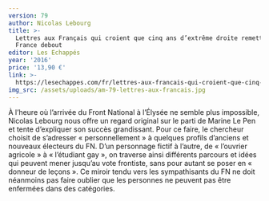 ```yaml
---
version: 79
author: Nicolas Lebourg
title: >-
  Lettres aux Français qui croient que cinq ans d’extrême droite remettraient la
  France debout
editor: Les Echappés
year: '2016'
price: '13,90 €'
link: >-
  https://lesechappes.com/fr/lettres-aux-francais-qui-croient-que-cinq-ans-d-extreme-droite-remettraient-la-france-debout
img_src: /assets/uploads/am-79-lettres-aux-francais.jpg
---
```

À l’heure où l’arrivée du Front National à l’Élysée ne semble plus impossible,
 Nicolas Lebourg nous offre un regard original sur le parti de Marine Le Pen
 et tente d’expliquer son succès grandissant. Pour ce faire, le chercheur choisit
 de s’adresser « personnellement » à quelques profils d’anciens et nouveaux
 électeurs du FN. D’un personnage fictif à l’autre, de « l’ouvrier agricole » à
 « l’étudiant gay », on traverse ainsi différents parcours et idées qui peuvent mener
 jusqu’au vote frontiste, sans pour autant se poser en « donneur de leçons ».
 Ce miroir tendu vers les sympathisants du FN ne doit néanmoins pas faire
 oublier que les personnes ne peuvent pas être enfermées dans des catégories.
